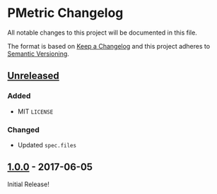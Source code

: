# PMetric Changelog

All notable changes to this project will be documented in this file.

The format is based on [Keep a Changelog](http://keepachangelog.com/)
and this project adheres to [Semantic Versioning](http://semver.org/).

## [Unreleased]

### Added
* MIT `LICENSE`

### Changed
* Updated `spec.files`

## [1.0.0] - 2017-06-05

Initial Release!

[Unreleased]: https://github.com/500friends/pmetric/compare/v1.0.0...HEAD
[1.0.0]: https://github.com/500friends/pmetric/tree/v1.0.0
